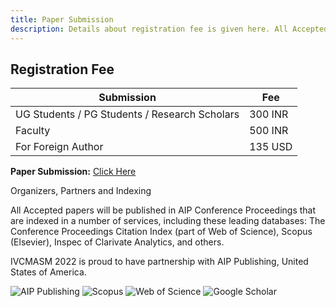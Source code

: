 ```yaml
---
title: Paper Submission
description: Details about registration fee is given here. All Accepted papers will be published in AIP Conference Proceedings.
---
```


## Registration Fee

| Submission                                    | Fee     |
| --------------------------------------------- | ------- |
| UG Students / PG Students / Research Scholars | 300 INR |
| Faculty                                       | 500 INR |
| For Foreign Author                            | 135 USD |

**Paper Submission:** [Click Here](https://easychair.org/conferences/?conf=ivcmasm2022)

<div class = "text-center">
<p class = "underline font-bold"> Organizers, Partners and Indexing</p>
<p>All Accepted papers will be published in AIP Conference Proceedings that are indexed in a number of services, including these leading databases: The Conference Proceedings Citation Index (part of Web of Science), Scopus (Elsevier), Inspec of Clarivate Analytics, and others.</p>

<p class = "underline font-semibold">IVCMASM 2022 is proud to have partnership with AIP Publishing, United States of America.</p>
        <div class="md:flex flex-row space-y-4 md:space-y-0 md:space-x-4 items-center justify-center">
          <img class="h-36 w-auto object-fit mx-auto" alt = "AIP Publishing" src="/icons/1.svg" />
          <img class="h-36 w-auto object-fit mx-auto" alt = "Scopus" src="/icons/2.svg" />
          <img class="h-36 w-auto object-fit mx-auto" alt = "Web of Science" src="/icons/3.svg" />
          <img class="h-36 w-auto object-fit mx-auto" alt = "Google Scholar" src="/icons/4.svg" />
        </div>
</div>
